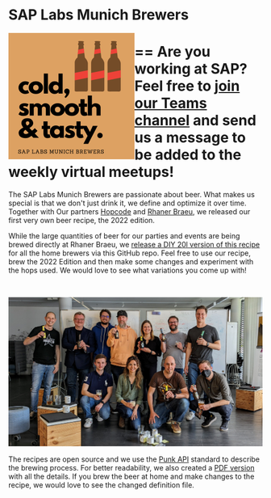 # SAP Labs Munich Brewers

<img align="left" width="250" height="250" src="res/logo.png">

==
Are you working at SAP? Feel free to [join our Teams channel](https://teams.microsoft.com/l/channel/19%3a55e04f2f9e0b46e582a1fa0d1af52bd3%40thread.tacv2/Initiative%2520X%2520Munich%2520Brewers?groupId=04035fc1-8557-4c1c-b647-1642229a8ff7&tenantId=42f7676c-f455-423c-82f6-dc2d99791af7) and send us a message to be added to the weekly virtual meetups!
==

The SAP Labs Munich Brewers are passionate about beer. What makes us special is that we don't just drink it, we define and optimize it over time. Together with Our partners [Hopcode](https://www.hopcode.bayern/en/) and [Rhaner Braeu](https://www.rhaner.de/), we released our first very own beer recipe, the 2022 edition. 

While the large quantities of beer for our parties and events are being brewed directly at Rhaner Braeu, we [release a DIY 20l version of this recipe](labsmunich2022.pdf) for all the home brewers via this GitHub repo. Feel free to use our recipe, brew the 2022 Edition and then make some changes and experiment with the hops used. We would love to see what variations you come up with!

<br>

![SAP Labs Munich Brewers at the Beer Definition Workshop in Munich](res/social1.jpeg)



The recipes are open source and we use the [Punk API](https://punkapi.com/documentation/v2) standard to describe the brewing process. For better readability, we also created a [PDF version](labsmunich2022.pdf) with all the details. If you brew the beer at home and make changes to the recipe, we would love to see the changed definition file. 